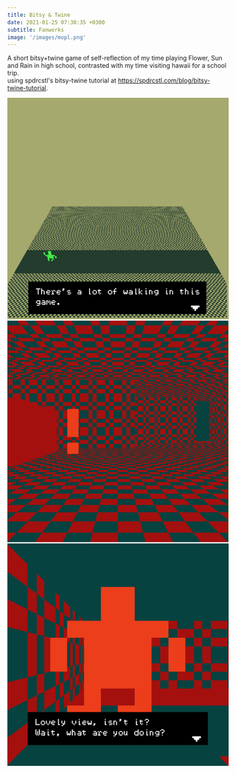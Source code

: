 ```yaml
---
title: Bitsy & Twine
date: 2021-01-25 07:30:35 +0300
subtitle: Fanworks
image: '/images/mopl.png'
---
```


A short bitsy+twine game of self-reflection of my time playing Flower, Sun and Rain in high school, contrasted with my time visiting hawaii for a school trip.
<br> using spdrcstl's bitsy-twine tutorial at <a>https://spdrcstl.com/blog/bitsy-twine-tutorial</a>.

<div class="gallery-box">
  <div class="gallery">
    <img src="/images/mopl1.png" alt="Project">
  </div>
</div>

<div class="gallery-box">
  <div class="gallery">
    <img src="/images/mopl2.png" alt="Project">
  </div>
</div>

<div class="gallery-box">
  <div class="gallery">
    <img src="/images/mopl3.png" alt="Project">
  </div>
</div>